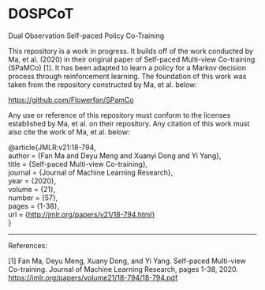 # DOSPCoT
Dual Observation Self-paced Policy Co-Training

This repository is a work in progress. It builds off of the work conducted by Ma, et al. (2020) in their original paper of Self-paced Multi-view Co-training (SPaMCo) [1]. It has been adapted to learn a policy for a Markov decision process through reinforcement learning. The foundation of this work was taken from the repository constructed by Ma, et al. below:

https://github.com/Flowerfan/SPamCo

Any use or reference of this repository must conform to the licenses established by Ma, et al. on their repository. Any citation of this work must also cite the work of Ma, et al. below:

  @article{JMLR:v21:18-794,\
    author  = {Fan Ma and Deyu Meng and Xuanyi Dong and Yi Yang},\
    title   = {Self-paced Multi-view Co-training},\
    journal = {Journal of Machine Learning Research},\
    year    = {2020},\
    volume  = {21},\
    number  = {57},\
    pages   = {1-38},\
    url     = {http://jmlr.org/papers/v21/18-794.html} \
  }
  
_____

References:

[1] Fan Ma, Deyu Meng, Xuany Dong, and Yi Yang. Self-paced Multi-view Co-training. Journal of Machine Learning Research, pages 1-38, 2020. https://jmlr.org/papers/volume21/18-794/18-794.pdf
